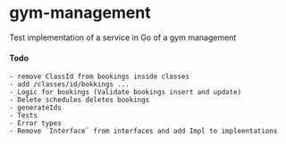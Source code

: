 # gym-management

Test implementation of a service in Go of a gym management

#### Todo

    - remove ClassId from bookings inside classes
    - add /classes/id/bokkings ...
    - Logic for bookings (Validate bookings insert and update)
    - Delete schedules deletes bookings
    - generateIds
    - Tests
    - Error types
    - Remove `Interface` from interfaces and add Impl to impleentations
